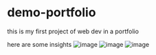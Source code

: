 # demo-portfolio
this is my first project of web dev in a portfolio

here are some insights
![image](https://github.com/user-attachments/assets/a1b73494-78b8-46cd-9621-4905e4b94925)
![image](https://github.com/user-attachments/assets/f0ac0415-18d0-4b31-9326-7a79c5e161a3)
![image](https://github.com/user-attachments/assets/7564bbd5-20b1-4e33-a394-09be2f7c3e7d)

